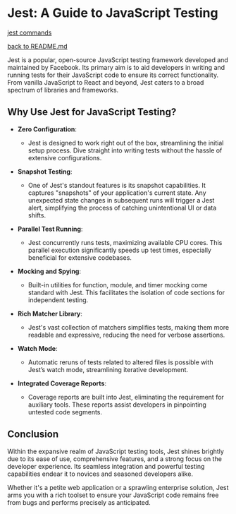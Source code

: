 # Jest: A Guide to JavaScript Testing

[jest commands](./jest-commands.md)

[back to README.md](../README.md)

Jest is a popular, open-source JavaScript testing framework developed and maintained by Facebook. Its primary aim is to aid developers in writing and running tests for their JavaScript code to ensure its correct functionality. From vanilla JavaScript to React and beyond, Jest caters to a broad spectrum of libraries and frameworks.

## Why Use Jest for JavaScript Testing?

- **Zero Configuration**:

  - Jest is designed to work right out of the box, streamlining the initial setup process. Dive straight into writing tests without the hassle of extensive configurations.

- **Snapshot Testing**:

  - One of Jest's standout features is its snapshot capabilities. It captures "snapshots" of your application's current state. Any unexpected state changes in subsequent runs will trigger a Jest alert, simplifying the process of catching unintentional UI or data shifts.

- **Parallel Test Running**:

  - Jest concurrently runs tests, maximizing available CPU cores. This parallel execution significantly speeds up test times, especially beneficial for extensive codebases.

- **Mocking and Spying**:

  - Built-in utilities for function, module, and timer mocking come standard with Jest. This facilitates the isolation of code sections for independent testing.

- **Rich Matcher Library**:

  - Jest's vast collection of matchers simplifies tests, making them more readable and expressive, reducing the need for verbose assertions.

- **Watch Mode**:

  - Automatic reruns of tests related to altered files is possible with Jest’s watch mode, streamlining iterative development.

- **Integrated Coverage Reports**:
  - Coverage reports are built into Jest, eliminating the requirement for auxiliary tools. These reports assist developers in pinpointing untested code segments.

## Conclusion

Within the expansive realm of JavaScript testing tools, Jest shines brightly due to its ease of use, comprehensive features, and a strong focus on the developer experience. Its seamless integration and powerful testing capabilities endear it to novices and seasoned developers alike.

Whether it's a petite web application or a sprawling enterprise solution, Jest arms you with a rich toolset to ensure your JavaScript code remains free from bugs and performs precisely as anticipated.
